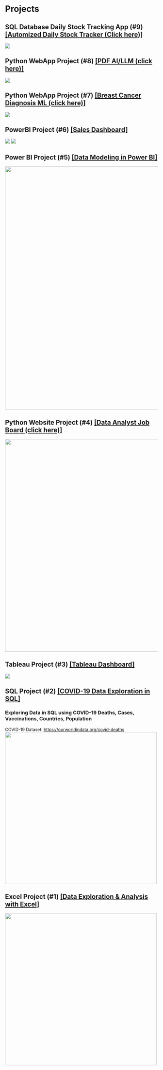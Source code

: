 # Projects

## SQL Database Daily Stock Tracking App (#9) [[Automized Daily Stock Tracker (Click here)]](https://mysqlfinancialdatabase-3oest9jb8p63gsf2fyqdxb.streamlit.app/)
<img src="images/Financedb_strmlit-.png">

## Python WebApp Project (#8) [[PDF AI/LLM (click here)]](https://kevingastelum-pdf-ai-app-app-se8ck0.streamlit.app/)
<img src="images/kevins_pdf_ai_.png">

## Python WebApp Project (#7) [[Breast Cancer Diagnosis ML (click here)]](https://kevingastelum-cancer-diagnosis-app-appmain-8rtucj.streamlit.app/)
<img src="images/Streamlitapp.png">

## PowerBI Project (#6) [[Sales Dashboard]](https://app.powerbi.com/view?r=eyJrIjoiNDliMGExOGYtMmNkOC00ZmUwLWFjYWMtZTgwZDNmNTRhMTE5IiwidCI6ImYzM2I1YmU3LWVhZGQtNGUyNC1iMjI5LWFkNjBlN2FmOTZiOSJ9)
<img src="images/PowerBI.png" >
<img src="images/PowerBI_2.png" >

## Power BI Project (#5) [[Data Modeling in Power BI]](https://github.com/KevinGastelum/MyDataAnalysis/tree/main/5.%20PowerBi_Modeling)
<img src="images/DataModeling_PowerBI.png" width="800">

## Python Website Project (#4) [[Data Analyst Job Board (click here)]](https://kevingastelum.github.io/MySearchSite/)
<img src="images/Analyst.png" width="700" >

## Tableau Project (#3) [[Tableau Dashboard]](https://public.tableau.com/app/profile/kevin.gastelum/viz/CovidDashboardTutorial_16506786531500/Dashboard1)
<img src="images/TableauProject1.png" >
<!-- Tableau Data Visualization Tutorial here:
https://www.youtube.com/watch?v=QILNlRvJlfQ&list=PLUaB-1hjhk8H48Pj32z4GZgGWyylqv85f&index=2&ab_channel=AlexTheAnalyst
-->

## SQL Project (#2) [[COVID-19 Data Exploration in SQL]](https://github.com/KevinGastelum/MyDataAnalystProjects/tree/main/2.%20COVID-19%20Data%20Exploration%20in%20SQL)
### Exploring Data in SQL using COVID-19 Deaths, Cases, Vaccinations, Countries, Population
COVID-19 Dataset:
https://ourworldindata.org/covid-deaths
<img src="images/SQLProject1.png" height="500">
<!--Completed following along Alex the Analyst Youtube Tutorial here:
https://www.youtube.com/watch?v=qfyynHBFOsM&list=PLUaB-1hjhk8H48Pj32z4GZgGWyylqv85f&index=1&ab_channel=AlexTheAnalyst
-->

## Excel Project (#1) [[Data Exploration & Analysis with Excel]](https://github.com/KevinGastelum/MyDataAnalystProjects/tree/main/1.%20Organizing%20Volume%20by%20Region)
<!-- ![](images/excel-img.jpg) -->
<img src="images/excel-img.png" width="500">
<!--Completed following Matt Brattin's Youtube series here:
<br> https://www.youtube.com/watch?v=45_yTM1HfTc&list=PL_WHfGYyPRuOWqablvZAw3iJHUoIGk7F3&index=2&ab_channel=MattBrattin
-->


<!--
## Tableau Project (#6)
### Create a full Data Analyst project using Tableau Tutorial here:
https://www.youtube.com/watch?v=zOR0-nygfDE&list=PLUaB-1hjhk8H48Pj32z4GZgGWyylqv85f&index=7&ab_channel=AlexTheAnalyst

## SQL Project (#6)
### SQL Data Cleaning Tutorial here:
https://www.youtube.com/watch?v=8rO7ztF4NtU&list=PLUaB-1hjhk8H48Pj32z4GZgGWyylqv85f&index=3&ab_channel=AlexTheAnalyst


## Python Project (#7)
### Data Correlation with Python Tutorial here:
https://www.youtube.com/watch?v=iPYVYBtUTyE&list=PLUaB-1hjhk8H48Pj32z4GZgGWyylqv85f&index=4&ab_channel=AlexTheAnalyst


## PySpark Project (#8)
### Pyspark tutorial from FreeCodeCamp here:
https://www.youtube.com/watch?v=_C8kWso4ne4&t=4099s&ab_channel=freeCodeCamp.org

-->


<!-- --><!-- --><!-- --><!-- --><!-- -->
<!-- --><!-- --><!-- --><!-- --><!-- -->
<!-- --><!-- --><!-- --><!-- --><!-- -->
<!-- --><!-- --><!-- --><!-- --><!-- -->
<!-- --><!-- --><!-- --><!-- --><!-- -->
<!-- --><!-- --><!-- --><!-- --><!-- -->
<!-- --><!-- --><!-- --><!-- --><!-- -->
<!-- --><!-- --><!-- --><!-- --><!-- -->
<!-- --><!-- --><!-- --><!-- --><!-- -->
<!-- --><!-- --><!-- --><!-- --><!-- -->
<!-- --><!-- --><!-- --><!-- --><!-- -->
<!-- --><!-- --><!-- --><!-- --><!-- -->
<!-- --><!-- --><!-- --><!-- --><!-- -->
<!-- --><!-- --><!-- --><!-- --><!-- -->
<!-- --><!-- --><!-- --><!-- --><!-- -->
<!-- --><!-- --><!-- --><!-- --><!-- -->
<!-- --><!-- --><!-- --><!-- --><!-- -->
<!-- --><!-- --><!-- --><!-- --><!-- -->
<!-- --><!-- --><!-- --><!-- --><!-- -->
<!-- --><!-- --><!-- --><!-- --><!-- -->
<!-- --><!-- --><!-- --><!-- --><!-- -->
<!-- --><!-- --><!-- --><!-- --><!-- -->
<!-- --><!-- --><!-- --><!-- --><!-- -->
<!-- --><!-- --><!-- --><!-- --><!-- -->
<!-- --><!-- --><!-- --><!-- --><!-- -->
<!-- --><!-- --><!-- --><!-- --><!-- -->
<!-- --><!-- --><!-- --><!-- --><!-- -->
<!-- --><!-- --><!-- --><!-- --><!-- -->



